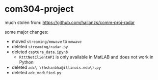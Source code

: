 # com304-project
much stolen from: https://github.com/hailanzs/comm-proj-radar

some major changes:
- moved `streaming/mmwave` to `mmwave`
- deleted `streaming/radar.py`
- deleted `capture_data.ipynb`
    - `RtttNetClientAPI` is only available in MatLAB and does not work in Python
- deleted `adc\ \(hshanbha@illinois.edu\).py`
- deleted `adc_modified.py`

<!-- # Andrew: HOW IS 'radar' A PYTHON SCRIPT???
#   RtttNetClientAPI is a MATLAB thing and there does not exist a Python package that provides it
#   if you look back at the graveyard you would notice that realtime_streaming.py used radar before (now we just like mmWave studio handle it)
# it would be fine with this but the way that the radar startup failed is really sneaky -->
